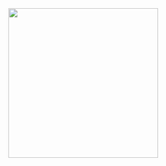 <div>
 <a href="https://github.com/flavio-junior">
    <img height="300em" src="https://github-readme-stats.vercel.app/api?username=flavio-junior&show_icons=true&theme=black&include_all_commits=true&count_private=true"/>
  </a>
</div>  
